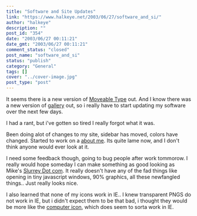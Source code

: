 ```yaml
---
title: "Software and Site Updates"
link: "https://www.halkeye.net/2003/06/27/software_and_si/"
author: "halkeye"
description: ""
post_id: "354"
date: "2003/06/27 00:11:21"
date_gmt: "2003/06/27 00:11:21"
comment_status: "closed"
post_name: "software_and_si"
status: "publish"
category: "General"
tags: []
cover: "../cover-image.jpg"
post_type: "post"
---
```


It seems there is a new version of [Moveable Type](http://www.movabletype.org/news/2003_05.shtml#000842) out. And I know there was a new version of [gallery](http://gallery.sourceforge.net/) out, so i really have to start updating my software over the next few days.

I had a rant, but i've gotten so tired I really forgot what it was.

Been doing alot of changes to my site, sidebar has moved, colors have changed. Started to work on a [about me](/aboutme/). Its quite lame now, and I don't think anyone would ever look at it.

I need some feedback though, going to bug people after work tommorow. I really would hope someday I can make something as good looking as Mike's [Slurrey Dot com](http://www.slurrey.com). It really doesn't have any of the fad things like opening in tiny javascript windows, 90% graphics, all these newfangled things.. Just really looks nice.

I also learned that none of my icons work in IE.. I knew transparent PNGS do not work in IE, but i didn't expect them to be that bad, i thought they would be more like the [computer icon](http://www.halkeye.net/img/blog/General.png), which does seem to sorta work in IE.